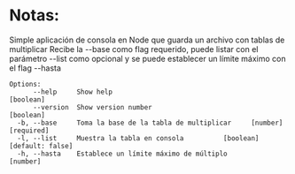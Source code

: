 # Notas:
Simple aplicación de consola en Node que guarda un archivo con tablas de multiplicar
Recibe la --base como flag requerido, puede listar con el parámetro --list como opcional
y se puede establecer un límite máximo con el flag --hasta

```
Options:
      --help     Show help                                             [boolean]
      --version  Show version number                                   [boolean]
  -b, --base     Toma la base de la tabla de multiplicar     [number] [required]
  -l, --list     Muestra la tabla en consola          [boolean] [default: false]
  -h, --hasta    Establece un límite máximo de múltiplo                 [number]
```
